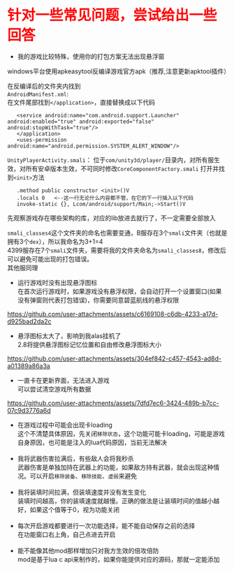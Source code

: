 ## <font color=red size=6> 针对一些常见问题，尝试给出一些回答 </font>
* 我的游戏比较特殊，使用你的打包方案无法出现悬浮窗<br>

windows平台使用apkeasytool反编译游戏官方apk（推荐,注意更新apktool插件）

在反编译后的文件夹内找到	
`AndroidManifest.xml`:	
	在文件尾部找到`</application>`，直接替换成以下代码
 ```
	<service android:name="com.android.support.Launcher" android:enabled="true" android:exported="false" android:stopWithTask="true"/>
    </application>
	<uses-permission android:name="android.permission.SYSTEM_ALERT_WINDOW"/>
```
	
`UnityPlayerActivity.smali`：
	位于`com/unity3d/player/`目录内，对所有服生效，对所有安卓版本生效，不可同时修改`CoreComponentFactory.smali`
	打开并找到`<init>`方法
 ```
	.method public constructor <init>()V
    .locals 0   <--这一行无论什么内容都不管，在它的下一行插入以下代码
    invoke-static {}, Lcom/android/support/Main;->Start()V
```

	
先观察游戏存在哪些架构的库，对应的lib放进去就行了，不一定需要全部放入

`smali_classes4`这个文件夹的命名也需要变通，B服存在3个`smali`文件夹（也就是拥有3个`dex`），所以我命名为3+1=4<br>
4399服存在7个`smali`文件夹，需要将我的文件夹命名为`smali_classes8`，修改后可以避免可能出现的打包错误。<br>其他服同理
<br>
* 运行游戏时没有出现悬浮图标<br>
     在首次运行游戏时，如果游戏没有悬浮权限，会自动打开一个设置窗口(如果没有弹窗则代表打包错误)，你需要同意碧蓝航线的悬浮权限<br>

     
https://github.com/user-attachments/assets/c6169108-c6db-4233-a17d-d925bad2da2c



* 悬浮图标太大了，影响到我alas挂机了<br>
2.8将提供悬浮图标记忆位置和自由修改悬浮图标大小


https://github.com/user-attachments/assets/304ef842-c457-4543-ad8d-a01389a86a3a



* 一直卡在更新界面，无法进入游戏<br>
    可以尝试清空游戏所有数据<br>
    

https://github.com/user-attachments/assets/7dfd7ec6-3424-489b-b7cc-07c9d3776a6d



* 在游戏过程中可能会出现卡loading<br>
    这个不清楚具体原因，先关闭`移除状态`，这个功能可能卡loading，可能是游戏自身原因，也可能是注入的lua代码原因，当前无法解决<br><br>
* 我将武器伤害拉满后，有些敌人会将我秒杀<br>
  武器伤害是单独加持在武器上的功能，如果敌方持有武器，就会出现这种情况。可以开启`移除装备`、`移除技能`、`虚弱`来避免<br><br>
* 我将装填时间拉满，但装填速度并没有发生变化<br>
  装填时间越高，你的装填速度就越慢。正确的做法是让装填时间的值越小越好，如果这个值等于0，视为功能关闭<br><br>
* 每次开启游戏都要进行一次功能选择，能不能自动保存之前的选择<br>
  在功能窗口右上角，自己点进去开启<br><br>
* 能不能像其他mod那样增加只对我方生效的倍攻倍防<br>
  mod是基于lua c api来制作的，如果你能提供对应的源码，那就一定能添加




